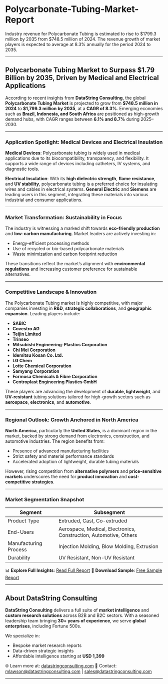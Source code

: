 # Polycarbonate-Tubing-Market-Report

Industry revenue for Polycarbonate Tubing is estimated to rise to $1799.3 million by 2035 from $748.5 million of 2024. The revenue growth of market players is expected to average at 8.3% annually for the period 2024 to 2035.

---

## Polycarbonate Tubing Market to Surpass \$1.79 Billion by 2035, Driven by Medical and Electrical Applications

According to recent insights from **DataString Consulting**, the global **Polycarbonate Tubing Market** is projected to grow from **\$748.5 million in 2024** to **\$1,799.3 million by 2035**, at a **CAGR of 8.3%**. Emerging economies such as **Brazil, Indonesia, and South Africa** are positioned as high-growth demand hubs, with CAGR ranges between **6.1% and 8.7%** during 2025–2030.

---

### Application Spotlight: Medical Devices and Electrical Insulation

**Medical Devices**: Polycarbonate tubing is widely used in medical applications due to its biocompatibility, transparency, and flexibility. It supports a wide range of devices including catheters, IV systems, and diagnostic tools.

**Electrical Insulation**: With its **high dielectric strength**, **flame resistance**, and **UV stability**, polycarbonate tubing is a preferred choice for insulating wires and cables in electrical systems. **General Electric** and **Siemens** are leading users in this segment, integrating these materials into various industrial and consumer applications.

---

### Market Transformation: Sustainability in Focus

The industry is witnessing a marked shift towards **eco-friendly production** and **low-carbon manufacturing**. Market leaders are actively investing in:

* Energy-efficient processing methods
* Use of recycled or bio-based polycarbonate materials
* Waste minimization and carbon footprint reduction

These transitions reflect the market’s alignment with **environmental regulations** and increasing customer preference for sustainable alternatives.

---

### Competitive Landscape & Innovation

The Polycarbonate Tubing market is highly competitive, with major companies investing in **R\&D**, **strategic collaborations**, and **geographic expansion**. Leading players include:

* **SABIC**
* **Covestro AG**
* **Teijin Limited**
* **Trinseo**
* **Mitsubishi Engineering-Plastics Corporation**
* **Chi Mei Corporation**
* **Idemitsu Kosan Co. Ltd.**
* **LG Chem**
* **Lotte Chemical Corporation**
* **Samyang Corporation**
* **Formosa Chemicals & Fibre Corporation**
* **Centroplast Engineering Plastics GmbH**

These players are advancing the development of **durable, lightweight**, and **UV-resistant** tubing solutions tailored for high-growth sectors such as **aerospace**, **electronics**, and **automotive**.

---

### Regional Outlook: Growth Anchored in North America

**North America**, particularly the **United States**, is a dominant region in the market, backed by strong demand from electronics, construction, and automotive industries. The region benefits from:

* Presence of advanced manufacturing facilities
* Strict safety and material performance standards
* Accelerated adoption of lightweight, durable tubing materials

However, rising competition from **alternative polymers** and **price-sensitive markets** underscores the need for **product innovation** and **cost-competitive strategies**.

---

### Market Segmentation Snapshot

| **Segment**           | **Subsegment**                                                    |
| --------------------- | ----------------------------------------------------------------- |
| Product Type          | Extruded, Cast, Co-extruded                                       |
| End-Users             | Aerospace, Medical, Electronics, Construction, Automotive, Others |
| Manufacturing Process | Injection Molding, Blow Molding, Extrusion                        |
| Durability            | UV Resistant, Non-UV Resistant                                    |

📊 **Explore Full Insights**: [Read Full Report](https://datastringconsulting.com/industry-analysis/polycarbonate-tubing-market-research-report)
📄 **Download Sample**: [Free Sample Report](https://datastringconsulting.com/downloadsample/polycarbonate-tubing-market-research-report)

---

## About DataString Consulting

**DataString Consulting** delivers a full suite of **market intelligence** and **custom research solutions** across B2B and B2C sectors. With a seasoned leadership team bringing **30+ years of experience**, we serve **global enterprises**, including Fortune 500s.

We specialize in:

* Bespoke market research reports
* Data-driven strategic insights
* Affordable intelligence starting at **USD 1,399**

🌐 Learn more at: [datastringconsulting.com](https://datastringconsulting.com)
📧 Contact: [mlawson@datastringconsulting.com](mailto:mlawson@datastringconsulting.com) | [sales@datastringconsulting.com](mailto:sales@datastringconsulting.com)

---



